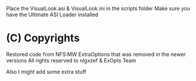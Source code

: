 Place the VisualLook.asi & VisualLook.ini in the scripts folder
Make sure you have the Ultimate ASI Loader installed

# (C) Copyrights

Restored code from NFS:MW ExtraOptions that was removed in the newer versions
All rights reserved to nlgxzef & ExOpts Team

Also I might add some extra stuff
